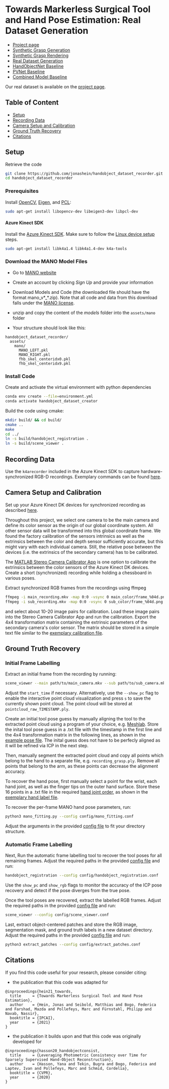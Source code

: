 # Towards Markerless Surgical Tool and Hand Pose Estimation: Real Dataset Generation

- [Project page](http://medicalaugmentedreality.org/handobject.html)
- [Synthetic Grasp Generation](https://github.com/jonashein/grasp_generator)
- [Synthetic Grasp Rendering](https://github.com/jonashein/grasp_renderer)
- [Real Dataset Generation](https://github.com/jonashein/handobject_dataset_creator)
- [HandObjectNet Baseline](https://github.com/jonashein/handobjectnet_baseline)
- [PVNet Baseline](https://github.com/jonashein/pvnet_baseline)
- [Combined Model Baseline](https://github.com/jonashein/baseline_combination)

Our real dataset is available on the [project page](http://medicalaugmentedreality.org/handobject.html).

<!-- - [Paper](http://arxiv.org/abs/2004.13449) -->

## Table of Content

- [Setup](#setup)
- [Recording Data](#recording-data)
- [Camera Setup and Calibration](#camera-setup-and-calibration)
- [Ground Truth Recovery](#ground-truth-recovery)
- [Citations](#citations)

## Setup

Retrieve the code
```sh
git clone https://github.com/jonashein/handobject_dataset_recorder.git
cd handobject_dataset_recorder
```

### Prerequisites

Install [OpenCV](https://opencv.org/), [Eigen](https://eigen.tuxfamily.org/), and [PCL](https://pointclouds.org/):
```sh
sudo apt-get install libopencv-dev libeigen3-dev libpcl-dev
```

#### Azure Kinect SDK

Install the [Azure Kinect SDK](https://github.com/microsoft/Azure-Kinect-Sensor-SDK/blob/develop/docs/usage.md#debian-package). 
Make sure to follow the [Linux device setup](https://github.com/microsoft/Azure-Kinect-Sensor-SDK/blob/develop/docs/usage.md#linux-device-setup) steps.

```sh
sudo apt-get install libk4a1.4 libk4a1.4-dev k4a-tools
```

### Download the MANO Model Files

- Go to [MANO website](http://mano.is.tue.mpg.de/)
- Create an account by clicking *Sign Up* and provide your information
- Download Models and Code (the downloaded file should have the format mano_v*_*.zip). Note that all code and data from this download falls under the [MANO license](http://mano.is.tue.mpg.de/license).
- unzip and copy the content of the *models* folder into the `assets/mano` folder

- Your structure should look like this:

```
handobject_dataset_recorder/
  assets/
    mano/
      MANO_LEFT.pkl
      MANO_RIGHT.pkl
      fhb_skel_centeridx0.pkl
      fhb_skel_centeridx9.pkl
```

### Install Code

Create and activate the virtual environment with python dependencies
```sh
conda env create --file=environment.yml
conda activate handobject_dataset_creator
```

Build the code using cmake:
```sh
mkdir build/ && cd build/
cmake ..
make
cd ../
ln -s build/handobject_registration .
ln -s build/scene_viewer .
```

## Recording Data

Use the `k4arecorder` included in the Azure Kinect SDK to capture hardware-synchronized RGB-D recordings.
Exemplary commands can be found [here](https://docs.microsoft.com/en-us/azure/kinect-dk/record-external-synchronized-units).

## Camera Setup and Calibration

Set up your Azure Kinect DK devices for synchronized recording as described [here](https://docs.microsoft.com/en-US/azure/Kinect-dk/multi-camera-sync).

Throughout this project, we select one camera to be the main camera and define its color sensor as the origin of our global coordinate system. All other sensor data will be transformed into this global coordinate frame.
We found the factory calibration of the sensors intrinsics as well as the extrinsics between the color and depth sensor sufficiently accurate, but this might vary with each individual camera.
Still, the relative pose between the devices (i.e. the extrinsics of the secondary camera) has to be calibrated.

The [MATLAB Stereo Camera Calibrator App](https://www.mathworks.com/help/vision/ug/stereo-camera-calibrator-app.html)
is one option to calibrate the extrinsics between the color sensors of the Azure Kinect DK devices. 
Create a short (synchronized) recording while holding a chessboard in various poses. 

Extract synchronized RGB frames from the recordings using ffmpeg
```sh
ffmpeg -i main_recording.mkv -map 0:0 -vsync 0 main_color/frame_%04d.png
ffmpeg -i sub_recording.mkv -map 0:0 -vsync 0 sub_color/frame_%04d.png
```
and select about 10-20 image pairs for calibration. Load these image pairs into the Stereo Camera Calibrator App and run the calibration.
Export the 4x4 transformation matrix containing the extrinsic parameters of the secondary camera's color sensor. 
The matrix should be stored in a simple text file similar to the [exemplary calibration file](assets/secondary_camera_color_extrinsics.npy).

## Ground Truth Recovery

### Initial Frame Labelling

Extract an initial frame from the recording by running:
```sh
scene_viewer --main path/to/main_camera.mkv --sub path/to/sub_camera.mkv --extrinsics path/to/extrinsics.txt --start_time 0 --save_first_frame
```
Adjust the `start_time` if necessary. 
Alternatively, use the `--show_pc` flag to enable the interactive point cloud visualization and press `s` to save the currently shown point cloud.
The point cloud will be stored at `pointcloud_raw_TIMESTAMP.ply`.

Create an initial tool pose guess by manually aligning the tool to the extracted point cloud using a program of your choice, e.g. [Meshlab](https://www.meshlab.net/).
Store the inital tool pose guess in a .txt file with the timestamp in the first line and the 4x4 transformation matrix in the following lines, as shown in the [example pose file](assets/initial_pose_guess.txt).
The inital guess does not have to be perfecly aligned as it will be refined via ICP in the next step.

Then, manually segment the extracted point cloud and copy all points which belong to the hand to a separate file, e.g. `recording_grasp.ply`. 
Remove all points that belong to the arm, as these points can decrease the alignment accuracy.

To recover the hand pose, first manually select a point for the wrist, each hand joint, as well as the finger tips on the outer hand surface.
Store these 16 points in a .txt file in the required [hand joint order](assets/hand_joint_label_ordering.txt),
as shown in the [exemplary hand label file](assets/hand_joint_labels.txt).

To recover the per-frame MANO hand pose parameters, run:
```sh
python3 mano_fitting.py --config config/mano_fitting.conf
```
Adjust the arguments in the provided [config file](config/mano_fitting.conf) to fit your directory structure.

### Automatic Frame Labelling
Next, Run the automatic frame labelling tool to recover the tool poses for all remaining frames. 
Adjust the required paths in the provided [config file](config/handobject_registration.conf) and run:
```sh
handobject_registration --config config/handobject_registration.conf
```
Use the `show_pc` and `show_rgb` flags to monitor the accuracy of the ICP pose recovery and detect if the pose diverges from the true pose.

Once the tool poses are recovered, extract the labelled RGB frames.
Adjust the required paths in the provided [config file](config/scene_viewer.conf) and run:
```sh
scene_viewer --config config/scene_viewer.conf
```

Last, extract object-centered patches and store the RGB image, segmentation mask, and ground truth labels in a new dataset directory.
Adjust the required paths in the provided [config file](config/extract_patches.conf) and run:
```sh
python3 extract_patches --config config/extract_patches.conf
```

## Citations

If you find this code useful for your research, please consider citing:

* the publication that this code was adapted for
```
@inproceedings{hein21_towards,
  title     = {Towards Markerless Surgical Tool and Hand Pose Estimation},
  author    = {Hein, Jonas and Seibold, Matthias and Bogo, Federica and Farshad, Mazda and Pollefeys, Marc and Fürnstahl, Philipp and Navab, Nassir},
  booktitle = {IPCAI},
  year      = {2021}
}
```

* the publication it builds upon and that this code was originally developed for
```
@inproceedings{hasson20_handobjectconsist,
  title     = {Leveraging Photometric Consistency over Time for Sparsely Supervised Hand-Object Reconstruction},
  author    = {Hasson, Yana and Tekin, Bugra and Bogo, Federica and Laptev, Ivan and Pollefeys, Marc and Schmid, Cordelia},
  booktitle = {CVPR},
  year      = {2020}
}
```
